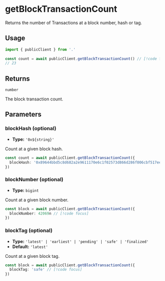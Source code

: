 # getBlockTransactionCount

Returns the number of Transactions at a block number, hash or tag.

## Usage

```ts
import { publicClient } from '.'
 
const count = await publicClient.getBlockTransactionCount() // [!code focus:99]
// 23
```

## Returns

`number`

The block transaction count.

## Parameters

### blockHash (optional)

- **Type:** `'0x${string}'`

Count at a given block hash.

```ts
const count = await publicClient.getBlockTransactionCount({
  blockHash: '0x89644bbd5c8d682a2e9611170e6c1f02573d866d286f006cbf517eec7254ec2d' // [!code focus]
})
```

### blockNumber (optional)

- **Type:** `bigint`

Count at a given block number.

```ts
const block = await publicClient.getBlockTransactionCount({
  blockNumber: 42069n // [!code focus]
})
```

### blockTag (optional)

- **Type:** `'latest' | 'earliest' | 'pending' | 'safe' | 'finalized'`
- **Default:** `'latest'`

Count at a given block tag.

```ts
const block = await publicClient.getBlockTransactionCount({
  blockTag: 'safe' // [!code focus]
})
```
